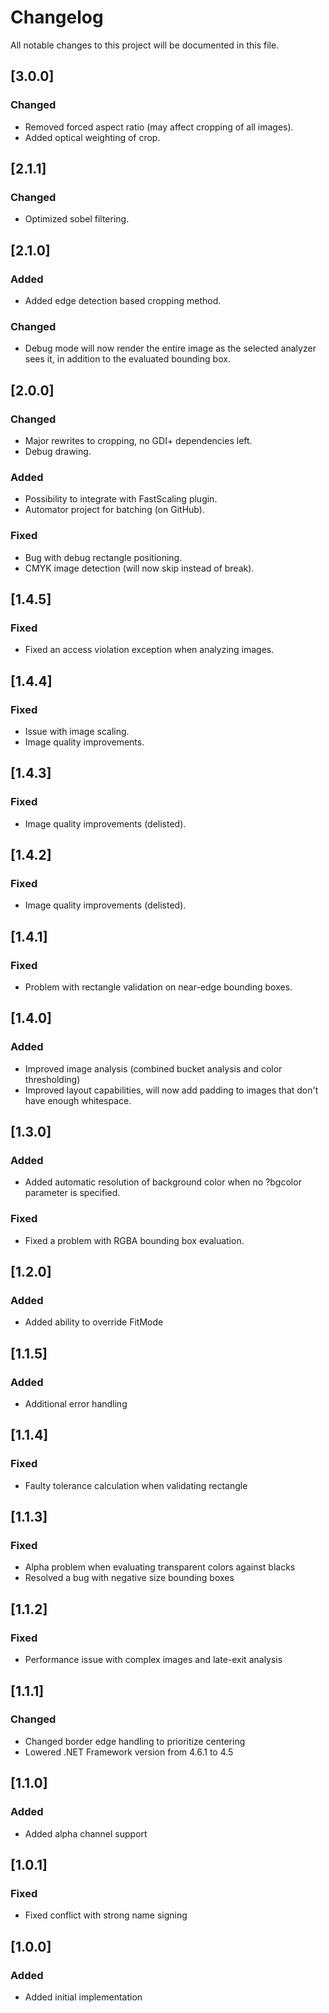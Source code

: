 # Changelog

All notable changes to this project will be documented in this file.

## [3.0.0]

### Changed
- Removed forced aspect ratio (may affect cropping of all images).
- Added optical weighting of crop.

## [2.1.1]

### Changed
- Optimized sobel filtering.

## [2.1.0]

### Added
- Added edge detection based cropping method.

### Changed
- Debug mode will now render the entire image as the selected analyzer sees it, in addition to the evaluated bounding box.

## [2.0.0]

### Changed
- Major rewrites to cropping, no GDI+ dependencies left.
- Debug drawing.

### Added
- Possibility to integrate with FastScaling plugin.
- Automator project for batching (on GitHub).

### Fixed
- Bug with debug rectangle positioning.
- CMYK image detection (will now skip instead of break).

## [1.4.5]

### Fixed
- Fixed an access violation exception when analyzing images.

## [1.4.4]

### Fixed
- Issue with image scaling.
- Image quality improvements.

## [1.4.3]

### Fixed
- Image quality improvements (delisted).

## [1.4.2]

### Fixed
- Image quality improvements (delisted).

## [1.4.1]

### Fixed
- Problem with rectangle validation on near-edge bounding boxes.

## [1.4.0]

### Added
- Improved image analysis (combined bucket analysis and color thresholding)
- Improved layout capabilities, will now add padding to images that don't have enough whitespace.

## [1.3.0]

### Added
- Added automatic resolution of background color when no ?bgcolor parameter is specified.

### Fixed
- Fixed a problem with RGBA bounding box evaluation.

## [1.2.0]

### Added
- Added ability to override FitMode

## [1.1.5]

### Added
- Additional error handling

## [1.1.4]

### Fixed
- Faulty tolerance calculation when validating rectangle

## [1.1.3]

### Fixed
- Alpha problem when evaluating transparent colors against blacks
- Resolved a bug with negative size bounding boxes

## [1.1.2]

### Fixed
- Performance issue with complex images and late-exit analysis

## [1.1.1]

### Changed
- Changed border edge handling to prioritize centering
- Lowered .NET Framework version from 4.6.1 to 4.5

## [1.1.0]

### Added
- Added alpha channel support

## [1.0.1]

### Fixed
- Fixed conflict with strong name signing

## [1.0.0]

### Added
- Added initial implementation